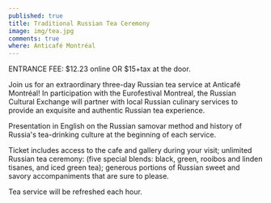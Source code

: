 ```yaml
---
published: true
title: Traditional Russian Tea Ceremony
image: img/tea.jpg
comments: true
where: Anticafé Montréal
---
```

ENTRANCE FEE: $12.23 online OR $15+tax at the door.

Join us for an extraordinary three-day Russian tea service at Anticafé Montréal! In participation with the Eurofestival Montreal, the Russian Cultural Exchange will partner with local Russian culinary services to provide an exquisite and authentic Russian tea experience.

Presentation in English on the Russian samovar method and history of Russia's tea-drinking culture at the beginning of each service.

Ticket includes access to the cafe and gallery during your visit; unlimited Russian tea ceremony: (five special blends: black, green, rooibos and linden tisanes, and iced green tea); generous portions of Russian sweet and savory accompaniments that are sure to please.

Tea service will be refreshed each hour.
